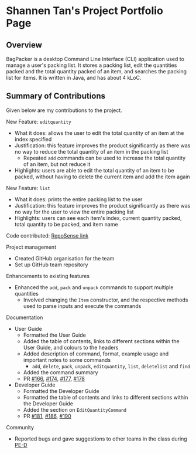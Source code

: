 # Shannen Tan's Project Portfolio Page

## Overview

BagPacker is a desktop Command Line Interface (CLI) application used to manage a user's packing list.
It stores a packing list, edit the quantities packed and the total quantity packed of an item, and searches the packing list for items.
It is written in Java, and has about 4 kLoC.

## Summary of Contributions
Given below are my contributions to the project.

New Feature: `editquantity`
* What it does: allows the user to edit the total quantity of an item at the index specified
* Justification: this feature improves the product significantly as there was no way to reduce the total quantity of an item in the packing list
  * Repeated `add` commands can be used to increase the total quantity of an item, but not reduce it
* Highlights: users are able to edit the total quantity of an item to be packed, without having to delete the current item and add the item again

New Feature: `list`
* What it does: prints the entire packing list to the user
* Justification: this feature improves the product significantly as there was no way for the user to view the entire packing list
* Highlights: users can see each item's index, current quantity packed, total quantity to be packed, and item name

Code contributed: [RepoSense link](https://nus-cs2113-ay2223s2.github.io/tp-dashboard/?search=shannentan&breakdown=true)

Project management
* Created GitHub organisation for the team
* Set up GitHub team repository

Enhancements to existing features
* Enhanced the `add`, `pack` and `unpack` commands to support multiple quantities
  * Involved changing the `Item` constructor, and the respective methods used to parse inputs and execute the commands

Documentation
* User Guide
  * Formatted the User Guide
  * Added the table of contents, links to different sections within the User Guide, and colours to the headers
  * Added description of command, format, example usage and important notes to some commands
    * `add`, `delete`, `pack`, `unpack`, `editquantity`, `list`, `deletelist` and `find`
  * Added the command summary 
  * PR [#166](https://github.com/AY2223S2-CS2113-T14-2/tp/pull/166), [#174](https://github.com/AY2223S2-CS2113-T14-2/tp/pull/174), [#177](https://github.com/AY2223S2-CS2113-T14-2/tp/pull/177), [#178](https://github.com/AY2223S2-CS2113-T14-2/tp/pull/178)
* Developer Guide
  * Formatted the Developer Guide
  * Formatted the table of contents and links to different sections within the Developer Guide
  * Added the section on `EditQuantityCommand`
  * PR [#181](https://github.com/AY2223S2-CS2113-T14-2/tp/pull/181), [#186](https://github.com/AY2223S2-CS2113-T14-2/tp/pull/186), [#190](https://github.com/AY2223S2-CS2113-T14-2/tp/pull/190)

Community
* Reported bugs and gave suggestions to other teams in the class during [PE-D](https://github.com/shannentan/ped/issues)
